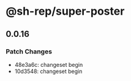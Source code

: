 # @sh-rep/super-poster

## 0.0.16

### Patch Changes

- 48e3a6c: changeset begin
- 10d3548: changeset begin
